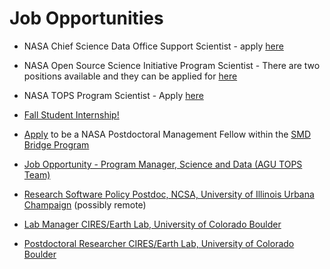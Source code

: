 # Job Opportunities

- NASA Chief Science Data Office Support Scientist - apply [here](https://recruiting.adp.com/srccar/public/RTI.home?c=1206101&d=ExternalCareerSite#/)
- NASA Open Source Science Initiative Program Scientist - There are two positions available and they can be applied for [here](https://recruiting.adp.com/srccar/public/RTI.home?c=1206101&d=ExternalCareerSite&r=5000875353100#/)
- NASA TOPS Program Scientist - Apply [here](https://recruiting.adp.com/srccar/public/RTI.home?c=1206101&r=5000864515200&d=ExternalCareerSite#/)
- [Fall Student Internship!](https://nasacentral.force.com/s/course-offering/a0Bt000000A3iWG/increasing-hispanic-serving-institutions-participation-in-open-science)
- [Apply](https://t.co/X8DSfD2z4x) to be a NASA Postdoctoral Management Fellow within the [SMD Bridge Program](https://science.nasa.gov/smd-bridge-program)
- [Job Opportunity - Program Manager, Science and Data (AGU TOPS Team)](https://jobs.agu.org/program-manager-science-andamp-data/job/19185688)
- [Research Software Policy Postdoc, NCSA, University of Illinois Urbana Champaign](https://www.ncsa.illinois.edu/about/careers/#po) (possibly remote)

- [Lab Manager CIRES/Earth Lab, University of Colorado Boulder](https://jobs.colorado.edu/jobs/JobDetail/?jobId=41997)
- [Postdoctoral Researcher CIRES/Earth Lab, University of Colorado Boulder](https://jobs.colorado.edu/jobs/JobDetail/CIRES-Earth-Lab-Post-Doctoral-Associate/36921)
